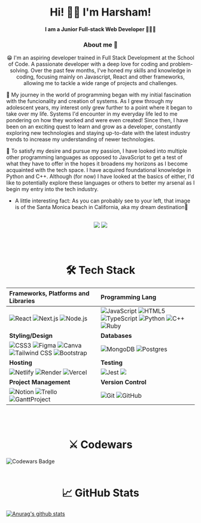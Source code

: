 <h1 align="center">    Hi! 👋🏼   I'm Harsham!  </h1>
<h4 align="center" >   I am a Junior Full-stack Web Developer 👨🏽‍💻 </h4>
<h3 align="center">  About me 🚀   </h3>
<p align="center" > 😁 I'm an aspiring developer trained in Full Stack Development at the School of Code. A passionate developer with a deep love for coding and problem-solving. Over the past few months, I've honed my skills and knowledge in coding, focusing mainly on Javascript, React and other frameworks, allowing me to tackle a wide range of projects and challenges.

🚀 My journey in the world of programming began with my initial fascination with the funcionality and creation of systems. As I grew through my adolescent years, my interest only grew further to a point where it began to take over my life. Systems I'd encounter in my everyday life led to me pondering on how they worked and were even created! Since then, I have been on an exciting quest to learn and grow as a developer, constantly exploring new technologies and staying up-to-date with the latest industry trends to increase my understanding of newer technologies.

🤔 To satisfy my desire and pursue my passion, I have looked into multiple other programming languages as opposed to JavaScript to get a test of what they have to offer in the hopes it broadens my horizons as I become acquainted with the tech space. I have acquired foundational knowledge in Python and C++. Although (for now) I have looked at the basics of either, I'd like to potentially explore these languages or others to better my arsenal as I begin my entry into the tech industry.

- A little interesting fact: As you can probably see to your left, that image is of the Santa Monica beach in California, aka my dream destination🤩
</p>
<br>

<div align="center"> 
  <a href="https://www.harshamlatif.com/" target="_blank"><img src="https://img.shields.io/badge/-my_Portfolio-5551E3?style=for-the-badge&logo=ko-f&logoColor=white" target="_blank"></a>
  <a href="https://www.linkedin.com/in/h4rsham/" target="_blank"><img src="https://img.shields.io/badge/-LinkedIn-%230077B5?style=for-the-badge&logo=linkedin&logoColor=white" target="_blank"></a> 
 </div>
<br><br>

<br>

<h1 align="center">🛠 Tech Stack</h1>
<div align="center">

| **Frameworks, Platforms and Libraries**  | Programming Lang |
| :--- | :--- |
| <img src="https://img.shields.io/badge/react-%2320232a.svg?style=for-the-badge&logo=react&logoColor=%2361DAFB" alt="React"> <img src="https://img.shields.io/badge/Next-black?style=for-the-badge&logo=next.js&logoColor=white" alt="Next.js"> <img   src="https://img.shields.io/badge/node.js-6DA55F?style=for-the-badge&logo=node.js&logoColor=white" alt="Node.js"> |   <img src="https://img.shields.io/badge/javascript-%23323330.svg?style=for-the-badge&logo=javascript&logoColor=%23F7DF1E" alt="JavaScript"> <img src="https://img.shields.io/badge/html5-%23E34F26.svg?style=for-the-badge&logo=html5&logoColor=white" alt="HTML5"> <img src="https://img.shields.io/badge/typescript-%23007ACC.svg?style=for-the-badge&logo=typescript&logoColor=white" alt="TypeScript"> <img     src="https://img.shields.io/badge/-Python-%23F7D839?style=for-the-badge&logo=python&logoColor=white" alt="Python"> <img     src="https://img.shields.io/badge/-C%2B%2B-%2300599C?style=for-the-badge&logo=c%2B%2B&logoColor=white" alt="C++"> <img   src="https://img.shields.io/badge/-Ruby-%23CC342D?style=for-the-badge&logo=ruby&logoColor=white" alt="Ruby">
| **Styling/Design** | **Databases** |
| <img src="https://img.shields.io/badge/css3-%231572B6.svg?style=for-the-badge&logo=css3&logoColor=white" alt="CSS3"> <img src="https://img.shields.io/badge/figma-%23F24E1E.svg?style=for-the-badge&logo=figma&logoColor=white" alt="Figma"> <img src="https://img.shields.io/badge/Canva-%2300C4CC.svg?style=for-the-badge&logo=Canva&logoColor=white" alt="Canva"> <img src="https://img.shields.io/badge/tailwindcss-%2338B2AC.svg?style=for-the-badge&logo=tailwind-css&logoColor=white" alt="Tailwind CSS"> <img src="https://img.shields.io/badge/bootstrap-%23563D7C.svg?style=for-the-badge&logo=bootstrap&logoColor=white" alt="Bootstrap"> |   <img src="https://img.shields.io/badge/MongoDB-%234ea94b.svg?style=for-the-badge&logo=mongodb&logoColor=white" alt="MongoDB">   <img src="https://img.shields.io/badge/postgres-%23316192.svg?style=for-the-badge&logo=postgresql&logoColor=white" alt="Postgres">|
| **Hosting** | **Testing**|
|   <img src="https://img.shields.io/badge/netlify-%23000000.svg?style=for-the-badge&logo=netlify&logoColor=#00C7B7" alt="Netlify"> <img src="https://img.shields.io/badge/Render-%46E3B7.svg?style=for-the-badge&logo=render&logoColor=white" alt="Render"> <img src="https://img.shields.io/badge/-Vercel-black?style=for-the-badge&logo=vercel&logoColor=white" alt="Vercel"> |  <img       src="https://img.shields.io/badge/-jest-%23C21325?style=for-the-badge&logo=jest&logoColor=white" alt="Jest"> <img         src="https://img.shields.io/badge/-TestingLibrary-%23E33332?style=for-the-badge&logo=testing-library&logoColor=white"> |
| **Project Management** | **Version Control**|
|  <img src="https://img.shields.io/badge/Notion-000000?style=for-the-badge&logo=notion&logoColor=white" alt="Notion"> <img src="https://img.shields.io/badge/Trello-%23026AA7.svg?style=for-the-badge&logo=Trello&logoColor=white" alt="Trello"> <img   src="https://img.shields.io/badge/-GanttProject-%23333333?style=for-the-badge&logo=ganttproject&logoColor=white" alt="GanttProject"> | <img src="https://img.shields.io/badge/Git-F05032.svg?style=for-the-badge&logo=Git&logoColor=white" alt="Git" alt="Git"> <img src="https://img.shields.io/badge/github-%23121011.svg?style=for-the-badge&logo=github&logoColor=white" alt="GitHub">|
     
</div>


<br><br>


<h1 align="center">⚔️ Codewars</h1>

![Codewars Badge](https://github.r2v.ch/codewars?user=h4rsham&stroke=blue)
<br>
<br>

<h1 align="center">📈 GitHub Stats</h1>

[![Anurag's github stats](https://github-readme-stats.vercel.app/api?username=h4rsham)](https://github.com/h4rsham)

<br>
<br>
<br>

<!--
**h4rsham/h4rsham** is a ✨ _special_ ✨ repository because its `README.md` (this file) appears on your GitHub profile.

Here are some ideas to get you started:

- 🔭 I’m currently working on ...
- 🌱 I’m currently learning ...
- 👯 I’m looking to collaborate on ...
- 🤔 I’m looking for help with ...
- 💬 Ask me about ...
- 📫 How to reach me: ...
- 😄 Pronouns: ...
- ⚡ Fun fact: ...
-->

